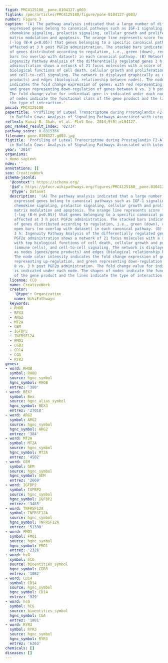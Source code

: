 ```yaml
---
figid: PMC4125180__pone.0104127.g003
figlink: /pmc/articles/PMC4125180/figure/pone-0104127-g003/
number: Figure 3
caption: '(A) The pathway analysis indicated that a large number of differentially
  expressed genes belong to canonical pathways such as IGF-1 signaling, steroidogenesis,
  chemokine signaling, prolactin signaling, cellular growth and proliferation, extracellular
  matrix modulation and apoptosis. The orange line represents score for the likelihood
  [-log (B-H p<0.05)] that genes belonging to a specific canonical pathway category
  affected at 3 h post PGF2α administration. The stacked bars indicate the percentage
  of genes distributed according to regulation, i.e., green (down), red (up) and open
  bars (no overlap with dataset) in each canonical pathway. (B) Network 0 vs. 3 h:
  Ingenuity Pathway Analysis of the differentially regulated genes 3 h post PGF2α
  administration shows a network of 21 focus molecules with a score of 48, with top
  biological functions of cell death, cellular growth and proliferation (immune cells),
  and cell-to-cell signaling. The network is displayed graphically as nodes (genes/gene
  products) and edges (biological relationship between nodes). The node color intensity
  indicates the fold change expression of genes; with red representing up-regulation,
  and green representing down-regulation of genes between 0 vs. 3 h post PGF2α administration.
  The fold change value for individual gene is indicated under each node. The shapes
  of nodes indicate the functional class of the gene product and the lines indicate
  the type of interaction.'
pmcid: PMC4125180
papertitle: 'Profiling of Luteal Transcriptome during Prostaglandin F2-Alpha Treatment
  in Buffalo Cows: Analysis of Signaling Pathways Associated with Luteolysis.'
reftext: Kunal B. Shah, et al. PLoS One. 2014;9(8):e104127.
pmc_ranked_result_index: '62737'
pathway_score: 0.8315366
filename: pone.0104127.g003.jpg
figtitle: 'Profiling of Luteal Transcriptome during Prostaglandin F2-Alpha Treatment
  in Buffalo Cows: Analysis of Signaling Pathways Associated with Luteolysis'
year: '2014'
organisms:
- Homo sapiens
ndex: ''
annotations: []
seo: CreativeWork
schema-jsonld:
  '@context': https://schema.org/
  '@id': https://pfocr.wikipathways.org/figures/PMC4125180__pone.0104127.g003.html
  '@type': Dataset
  description: '(A) The pathway analysis indicated that a large number of differentially
    expressed genes belong to canonical pathways such as IGF-1 signaling, steroidogenesis,
    chemokine signaling, prolactin signaling, cellular growth and proliferation, extracellular
    matrix modulation and apoptosis. The orange line represents score for the likelihood
    [-log (B-H p<0.05)] that genes belonging to a specific canonical pathway category
    affected at 3 h post PGF2α administration. The stacked bars indicate the percentage
    of genes distributed according to regulation, i.e., green (down), red (up) and
    open bars (no overlap with dataset) in each canonical pathway. (B) Network 0 vs.
    3 h: Ingenuity Pathway Analysis of the differentially regulated genes 3 h post
    PGF2α administration shows a network of 21 focus molecules with a score of 48,
    with top biological functions of cell death, cellular growth and proliferation
    (immune cells), and cell-to-cell signaling. The network is displayed graphically
    as nodes (genes/gene products) and edges (biological relationship between nodes).
    The node color intensity indicates the fold change expression of genes; with red
    representing up-regulation, and green representing down-regulation of genes between
    0 vs. 3 h post PGF2α administration. The fold change value for individual gene
    is indicated under each node. The shapes of nodes indicate the functional class
    of the gene product and the lines indicate the type of interaction.'
  license: CC0
  name: CreativeWork
  creator:
    '@type': Organization
    name: WikiPathways
  keywords:
  - RHOB
  - BEX3
  - ARG2
  - MT2A
  - GEM
  - IGFBP2
  - TNFRSF12A
  - FMO1
  - CGB3
  - CD14
  - CGA
  - RYR3
genes:
- word: RHOB
  symbol: RHOB
  source: hgnc_symbol
  hgnc_symbol: RHOB
  entrez: '388'
- word: BEX?
  symbol: Bex
  source: hgnc_alias_symbol
  hgnc_symbol: BEX3
  entrez: '27018'
- word: ARG2
  symbol: ARG2
  source: hgnc_symbol
  hgnc_symbol: ARG2
  entrez: '384'
- word: MT2A
  symbol: MT2A
  source: hgnc_symbol
  hgnc_symbol: MT2A
  entrez: '4502'
- word: GEM
  symbol: GEM
  source: hgnc_symbol
  hgnc_symbol: GEM
  entrez: '2669'
- word: IGFBP2
  symbol: IGFBP2
  source: hgnc_symbol
  hgnc_symbol: IGFBP2
  entrez: '3485'
- word: TNFRSF12A
  symbol: TNFRSF12A
  source: hgnc_symbol
  hgnc_symbol: TNFRSF12A
  entrez: '51330'
- word: FMO1
  symbol: FMO1
  source: hgnc_symbol
  hgnc_symbol: FMO1
  entrez: '2326'
- word: hcG
  symbol: hCG
  source: bioentities_symbol
  hgnc_symbol: CGB3
  entrez: '1082'
- word: CD14
  symbol: CD14
  source: hgnc_symbol
  hgnc_symbol: CD14
  entrez: '929'
- word: hcG
  symbol: hCG
  source: bioentities_symbol
  hgnc_symbol: CGA
  entrez: '1081'
- word: RYR3
  symbol: RYR3
  source: hgnc_symbol
  hgnc_symbol: RYR3
  entrez: '6263'
chemicals: []
diseases: []
---
```

